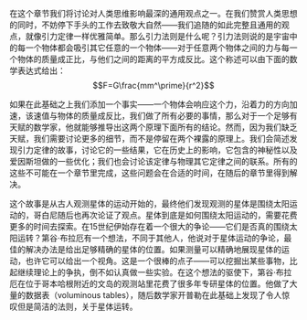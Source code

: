 在这个章节我们将讨论对人类思维影响最深的通用观点之一。在我们赞赏人类思想的同时，不妨停下手头的工作去致敬大自然——我们追随的如此完整且通用的观点，就像引力定律一样优雅简单。那么引力法则是什么呢？引力法则说的是宇宙中的每一个物体都会吸引其它任意的一个物体——对于任意两个物体之间的力与每一个物体的质量成正比，与他们之间的距离的平方成反比。这个称述可以由下面的数学表达式给出：
$$F=G\frac{mm^\prime}{r^2}$$

如果在此基础之上我们添加一个事实——一个物体会响应这个力，沿着力的方向加速，该速值与物体的质量成反比，我们做了所有必要的事情，那么对于一个足够有天赋的数学家，他就能够推导出这两个原理下面所有的结论。然而，因为我们缺乏天赋，我们需要讨论更多的细节，而不是停留在两个裸露的原理上。我们会简述发现引力定律的故事，讨论它的一些结果，它在历史上的影响，它包含的神秘性以及爱因斯坦做的一些优化；我们也会讨论该定律与物理其它定律之间的联系。所有的这些不可能在一个章节里完成，这些问题会在合适的时间，在随后的章节里得到解决。

这个故事是从古人观测星体的运动开始的，最终他们发现观测的星体是围绕太阳运动的，哥白尼随后也再次论证了观点。星体到底是如何围绕太阳运动的，需要花费更多的时间去探索。在15世纪伊始存在着一个很大的争论——它们是否真的围绕太阳运转？第谷·布拉厄有一个想法，不同于其他人，他说对于星体运动的争论，最佳的解决办法是给出足够精确的星体的位置。如果测量可以精确地展现星体的运动，也许它可以给出一个视角。这是一个很棒的点子——可以挖掘出某些事物，比起继续理论上的争执，倒不如认真做一些实验。在这个想法的驱使下，第谷·布拉厄在位于哥本哈根附近的文岛的观测站里花费了很多年专研星体的位置。他做了大量的数据表（voluminous tables），随后数学家开普勒在此基础上发现了令人惊叹但是简洁的法则，关于星体运转。
